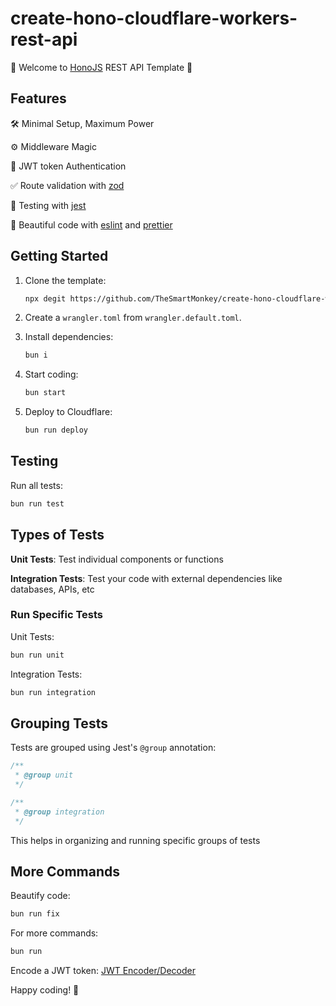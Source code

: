 # create-hono-cloudflare-workers-rest-api

🚀 Welcome to [HonoJS](https://hono.dev/) REST API Template 🚀

## Features

🛠️ Minimal Setup, Maximum Power

⚙️ Middleware Magic

🔐 JWT token Authentication

✅ Route validation with [zod](https://zod.dev/)

🧪 Testing with [jest](https://jestjs.io/fr/)

🦋 Beautiful code with [eslint](https://eslint.org/) and [prettier](https://prettier.io/)

## Getting Started

1. Clone the template:

   ```sh
   npx degit https://github.com/TheSmartMonkey/create-hono-cloudflare-workers-rest-api backend
   ```

2. Create a `wrangler.toml` from `wrangler.default.toml`.

3. Install dependencies:

   ```sh
   bun i
   ```

4. Start coding:

   ```sh
   bun start
   ```

5. Deploy to Cloudflare:

   ```sh
   bun run deploy
   ```

## Testing

Run all tests:

```sh
bun run test
```

## Types of Tests

**Unit Tests**: Test individual components or functions

**Integration Tests**: Test your code with external dependencies like databases, APIs, etc

### Run Specific Tests

Unit Tests:

```sh
bun run unit
```

Integration Tests:

```sh
bun run integration
```

## Grouping Tests

Tests are grouped using Jest's `@group` annotation:

```js
/**
 * @group unit
 */
```

```js
/**
 * @group integration
 */
```

This helps in organizing and running specific groups of tests

## More Commands

Beautify code:

```sh
bun run fix
```

For more commands:

```sh
bun run
```

Encode a JWT token: [JWT Encoder/Decoder](https://10015.io/tools/jwt-encoder-decoder)

Happy coding! 🎉
